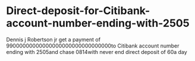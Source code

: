 # Direct-deposit-for-Citibank-account-number-ending-with-2505
Dennis j Robertson jr get a payment of  99000000000000000000000000000000to Citibank account number ending with 2505and chase 0814with never end direct deposit of 60a day
